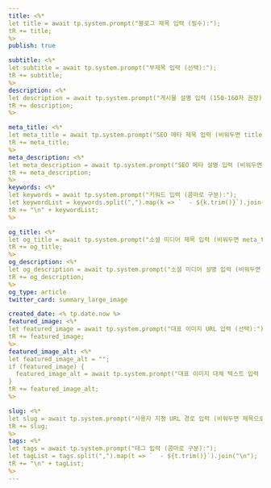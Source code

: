 ```yaml
---
title: <%*
let title = await tp.system.prompt("블로그 제목 입력 (필수):");
tR += title;
%>
publish: true

subtitle: <%*
let subtitle = await tp.system.prompt("부제목 입력 (선택):");
tR += subtitle;
%>
description: <%*
let description = await tp.system.prompt("게시물 설명 입력 (150-160자 권장):");
tR += description;
%>

meta_title: <%*
let meta_title = await tp.system.prompt("SEO 메타 제목 입력 (비워두면 title 사용):");
tR += meta_title;
%>
meta_description: <%*
let meta_description = await tp.system.prompt("SEO 메타 설명 입력 (비워두면 description 사용):");
tR += meta_description;
%>
keywords: <%*
let keywords = await tp.system.prompt("키워드 입력 (콤마로 구분):");
let keywordList = keywords.split(",").map(k => `  - ${k.trim()}`).join("\n");
tR += "\n" + keywordList;
%>

og_title: <%*
let og_title = await tp.system.prompt("소셜 미디어 제목 입력 (비워두면 meta_title/title 사용):");
tR += og_title;
%>
og_description: <%*
let og_description = await tp.system.prompt("소셜 미디어 설명 입력 (비워두면 meta_description/description 사용):");
tR += og_description;
%>
og_type: article
twitter_card: summary_large_image

created_date: <% tp.date.now %>
featured_image: <%*
let featured_image = await tp.system.prompt("대표 이미지 URL 입력 (선택):");
tR += featured_image;
%>
featured_image_alt: <%*
let featured_image_alt = "";
if (featured_image) {
  featured_image_alt = await tp.system.prompt("대표 이미지 대체 텍스트 입력 (필수):");
}
tR += featured_image_alt;
%>

slug: <%*
let slug = await tp.system.prompt("사용자 지정 URL 경로 입력 (비워두면 제목으로 자동 생성):");
tR += slug;
%>
tags: <%*
let tags = await tp.system.prompt("태그 입력 (콤마로 구분):");
let tagList = tags.split(",").map(t => `  - ${t.trim()}`).join("\n");
tR += "\n" + tagList;
%>
---
```


<!-- 여기에 블로그 게시물 콘텐츠 작성 시작 -->

